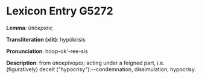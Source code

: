 # Lexicon Entry G5272

**Lemma**: ὑπόκρισις

**Transliteration (xlit)**: hypókrisis

**Pronunciation**: hoop-ok'-ree-sis

**Description**:
from ὑποκρίνομαι; acting under a feigned part, i.e. (figuratively) deceit ("hypocrisy"):--condemnation, dissimulation, hypocrisy.
